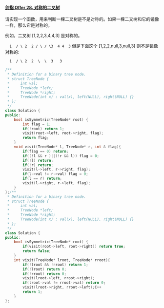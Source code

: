 #### [剑指 Offer 28. 对称的二叉树](https://leetcode-cn.com/problems/dui-cheng-de-er-cha-shu-lcof/)

请实现一个函数，用来判断一棵二叉树是不是对称的。如果一棵二叉树和它的镜像一样，那么它是对称的。

例如，二叉树 [1,2,2,3,4,4,3] 是对称的。

`  1  / \ 2  2 / \ / \3  4 4  3`
但是下面这个 [1,2,2,null,3,null,3] 则不是镜像对称的:

```
  1  / \ 2  2  \  \  3   3
```



```C++
/**
 * Definition for a binary tree node.
 * struct TreeNode {
 *     int val;
 *     TreeNode *left;
 *     TreeNode *right;
 *     TreeNode(int x) : val(x), left(NULL), right(NULL) {}
 * };
 */
class Solution {
public:
    bool isSymmetric(TreeNode* root) {
        int flag = 1;
        if(!root) return 1;
        visit(root->left, root->right, flag);
        return flag;
    }
    void visit(TreeNode* l, TreeNode* r, int & flag){
        if(flag == 0) return;
        if((!l && r )||(!r && l)) flag = 0;
        if(!l) return;
        if(!r) return;
        visit(l->left, r->right, flag);
        if(l->val != r->val) flag = 0;
        if(l == r) return;
        visit(l->right, r->left, flag);
    }
};/**
 * Definition for a binary tree node.
 * struct TreeNode {
 *     int val;
 *     TreeNode *left;
 *     TreeNode *right;
 *     TreeNode(int x) : val(x), left(NULL), right(NULL) {}
 * };
 */
class Solution {
public:
    bool isSymmetric(TreeNode* root) {
        if(visit(root->left, root->right)) return true;
        return false;
    }
    int visit(TreeNode* lroot, TreeNode* rroot){
        if(!lroot && !rroot) return 1;
        if(!lroot) return 0;
        if(!rroot) return 0;
        visit(lroot->left, rroot->right);
        if(lroot->val != rroot->val) return 0;
        visit(lroot->right, rroot->left);C++
        return 1;
    }
};
```

